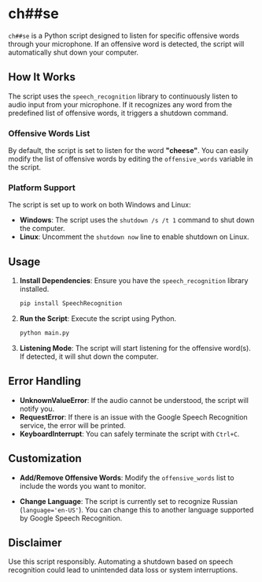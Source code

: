 # ch##se

`ch##se` is a Python script designed to listen for specific offensive words through your microphone. If an offensive word is detected, the script will automatically shut down your computer.

## How It Works

The script uses the `speech_recognition` library to continuously listen to audio input from your microphone. If it recognizes any word from the predefined list of offensive words, it triggers a shutdown command.

### Offensive Words List

By default, the script is set to listen for the word **"cheese"**. You can easily modify the list of offensive words by editing the `offensive_words` variable in the script.

### Platform Support

The script is set up to work on both Windows and Linux:

- **Windows**: The script uses the `shutdown /s /t 1` command to shut down the computer.
- **Linux**: Uncomment the `shutdown now` line to enable shutdown on Linux.

## Usage

1. **Install Dependencies**: Ensure you have the `speech_recognition` library installed.

    ```bash
    pip install SpeechRecognition
    ```

2. **Run the Script**: Execute the script using Python.

    ```bash
    python main.py
    ```

3. **Listening Mode**: The script will start listening for the offensive word(s). If detected, it will shut down the computer.

## Error Handling

- **UnknownValueError**: If the audio cannot be understood, the script will notify you.
- **RequestError**: If there is an issue with the Google Speech Recognition service, the error will be printed.
- **KeyboardInterrupt**: You can safely terminate the script with `Ctrl+C`.

## Customization

- **Add/Remove Offensive Words**: Modify the `offensive_words` list to include the words you want to monitor.

- **Change Language**: The script is currently set to recognize Russian (`language='en-US'`). You can change this to another language supported by Google Speech Recognition.

## Disclaimer

Use this script responsibly. Automating a shutdown based on speech recognition could lead to unintended data loss or system interruptions.
